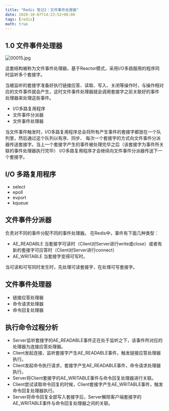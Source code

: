 ```yaml
---
title: "Redis 笔记2：文件事件处理器"
date: 2020-10-07T14:23:52+08:00
tags: [redis]
math: true
---
```

<!--more-->

## 1.0 文件事件处理器

![00015.jpg](https://i.loli.net/2021/05/26/8h1KHfMXNaAbsL9.jpg)

这套结构被称为文件事件处理器，基于Reactor模式，采用I/O多路服用的程序同时监听多个套接字。

当被监听的套接字准备好执行链接应答、读取、写入、关闭等操作时，与操作相对应的文件事件就会产生，这时文件事件处理器就会调用套接字之前关联好的事件
处理器来处理这些事件。

- I/O多路复用程序
- 文件事件分派器
- 文件事件处理器

当文件事件触发时，I/O多路复用程序总会将所有产生事件的套接字都放在一个队列里，然后通过这个队列以有序、同步、
每次一个套接字的方式向文件事件分派器传送套接字。当上一个套接字产生的事件被处理完毕之后（该套接字为事件所关联的事件处理器执行完毕）
I/O多路复用程序才会继续向文件事件分派器传送下一个套接字。


## I/O 多路复用程序

- select
- epoll
- evport
- kqueue

## 文件事件分派器

负责对不同的事件分配不同的事件处理器。
在Redis中，事件有下面几种类型：
- AE_READABLE 当套接字可读时（Client对Server进行write或close）或者有新的套接字可应答时（Client对Server进行connect）
- AE_WRITABLE 当套接字变得可写时。

当可读和可写同时发生时，先处理可读套接字，在处理可写套接字。

## 文件事件处理器
- 链接应答处理器
- 命令请求处理器
- 命令回复处理器

## 执行命令过程分析
- Server监听套接字的AE_READABLE事件正在处于监听之下，该事件所对应的处理器为连接应答处理器。
- Client发起连接，监听套接字产生AE_READABLE事件，触发链接应答处理器执行。
- Client发起命令执行请求，套接字产生AE_READABLE事件，命令请求处理器执行。
- Server将Client套接字的AE_WRITABLE事件与命令回复处理器进行关联。
- Client尝试读取命令回复的时候，Client套接字产生AE_WRITABLE事件，触发命令回复处理器执行。
- Server将命令回复全部写入套接字后，Server解除客户端套接字的AE_WRITABLE事件与命令回复处理器之间的关联。
